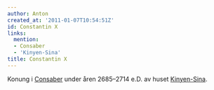 ```yaml
---
author: Anton
created_at: '2011-01-07T10:54:51Z'
id: Constantin X
links:
  mention:
  - Consaber
  - 'Kinyen-Sina'
title: Constantin X
---
```


Konung i [Consaber] under åren 2685–2714 e.D. av huset [Kinyen-Sina].

  [Consaber]: Consaber
  [Kinyen-Sina]: Kinyen-Sina
